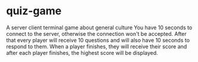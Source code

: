 # quiz-game
A server client terminal game about general culture
You have 10 seconds to connect to the server, otherwise the connection won't be accepted. After that every player will receive 10 questions and will also have 10 seconds to respond to them. When a player finishes, they will receive their score and after each player finishes, the highest score will be displayed.
